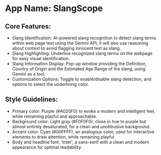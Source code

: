# **App Name**: SlangScope

## Core Features:

- Slang Identification: AI-powered slang recognition to detect slang terms within web page text using the Gemini API; it will also use reasoning about context to avoid flagging innocent text as slang. 
- Slang Highlighting: Underline recognized slang terms on the webpage for easy visual identification.
- Slang Information Display: Pop-up window providing the Definition, Country of Origin and the Estimated Age Range of the slang, using Gemini as a tool.
- Customization Options: Toggle to enable/disable slang detection, and options to select the underlining color.

## Style Guidelines:

- Primary color: Purple (#A020F0) to evoke a modern and intelligent feel, while remaining playful and approachable.
- Background color: Light gray (#F0F0F0), close in hue to purple but almost entirely desaturated, for a clean and unobtrusive background.
- Accent color: Cyan (#00FFFF), an analogous color, used for interactive elements to draw attention, while remaining playful
- Body and headline font: 'Inter', a sans-serif with a clean and modern appearance for optimal readability.